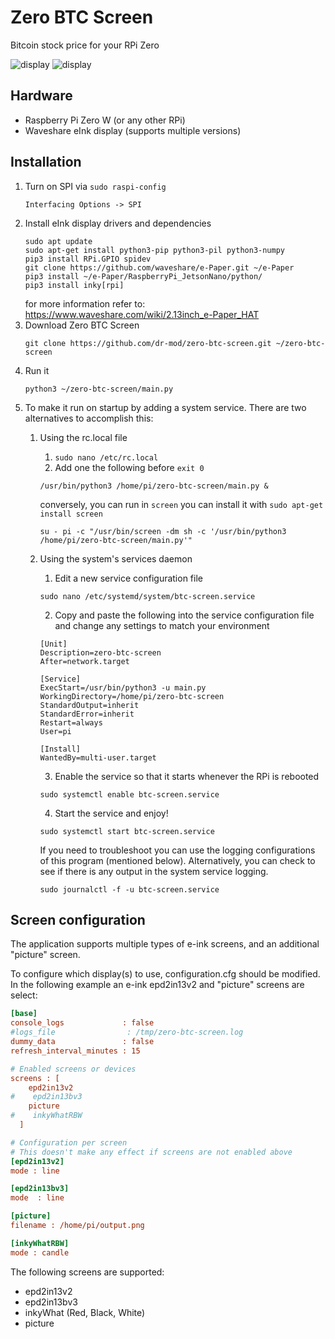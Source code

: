 # Zero BTC Screen
Bitcoin stock price for your RPi Zero

![display](display_1.jpeg)
![display](display_2.jpeg)

## Hardware
* Raspberry Pi Zero W (or any other RPi)
* Waveshare eInk display (supports multiple versions)

## Installation
1. Turn on SPI via `sudo raspi-config`
    ```
    Interfacing Options -> SPI
   ```
2. Install eInk display drivers and dependencies
    ```
    sudo apt update
    sudo apt-get install python3-pip python3-pil python3-numpy
    pip3 install RPi.GPIO spidev
    git clone https://github.com/waveshare/e-Paper.git ~/e-Paper
    pip3 install ~/e-Paper/RaspberryPi_JetsonNano/python/
    pip3 install inky[rpi]
    ```
    for more information refer to: https://www.waveshare.com/wiki/2.13inch_e-Paper_HAT
3. Download Zero BTC Screen
    ```
    git clone https://github.com/dr-mod/zero-btc-screen.git ~/zero-btc-screen
    ```
4. Run it
    ```
    python3 ~/zero-btc-screen/main.py
    ```
5. To make it run on startup by adding a system service. There are two alternatives to accomplish this:
    1. Using the rc.local file
        1. `sudo nano /etc/rc.local` 
        2. Add one the following before `exit 0`
        ```
        /usr/bin/python3 /home/pi/zero-btc-screen/main.py &
        ```
        conversely, you can run in `screen` you can install it with `sudo apt-get install screen`
        ```
        su - pi -c "/usr/bin/screen -dm sh -c '/usr/bin/python3 /home/pi/zero-btc-screen/main.py'"
        ```
    2. Using the system's services daemon
        1. Edit a new service configuration file
        ```
        sudo nano /etc/systemd/system/btc-screen.service
        ```
        2. Copy and paste the following into the service configuration file and change any settings to match your environment
        ```
        [Unit]
        Description=zero-btc-screen
        After=network.target

        [Service]
        ExecStart=/usr/bin/python3 -u main.py
        WorkingDirectory=/home/pi/zero-btc-screen
        StandardOutput=inherit
        StandardError=inherit
        Restart=always
        User=pi

        [Install]
        WantedBy=multi-user.target
        ```
        3. Enable the service so that it starts whenever the RPi is rebooted
        ```
        sudo systemctl enable btc-screen.service
        ```
        4. Start the service and enjoy!
        ```
        sudo systemctl start btc-screen.service
        ```

        If you need to troubleshoot you can use the logging configurations of this program (mentioned below). Alternatively, you can check to see if there is any output in the system service logging.
        ```
        sudo journalctl -f -u btc-screen.service
        ```

## Screen configuration

The application supports multiple types of e-ink screens, and an additional "picture" screen.

To configure which display(s) to use, configuration.cfg should be modified.
In the following example an e-ink epd2in13v2 and "picture" screens are select:
```cfg
[base]
console_logs             : false
#logs_file                : /tmp/zero-btc-screen.log
dummy_data               : false
refresh_interval_minutes : 15

# Enabled screens or devices
screens : [
    epd2in13v2
#    epd2in13bv3
    picture
#    inkyWhatRBW
  ]

# Configuration per screen
# This doesn't make any effect if screens are not enabled above
[epd2in13v2]
mode : line

[epd2in13bv3]
mode  : line

[picture]
filename : /home/pi/output.png

[inkyWhatRBW]
mode : candle
```
The following screens are supported:
* epd2in13v2
* epd2in13bv3
* inkyWhat (Red, Black, White)
* picture

